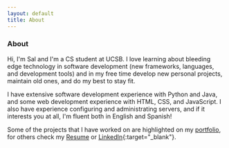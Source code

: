 ```yaml
---
layout: default
title: About
---
```


### About

Hi, I'm <span class="as-link">Sal</span> and I'm a CS student at UCSB. I love learning about bleeding edge technology in software development (new frameworks, languages, and development tools) and in my free time develop new personal projects, maintain old ones, and do my best to stay fit.

I have extensive software development experience with <span class="as-link">Python</span> and <span class="as-link">Java</span>, and some web development experience with <span class="as-link">HTML</span>, <span class="as-link">CSS</span>, and <span class="as-link">JavaScript</span>. I also have experience configuring and administrating servers, and if it interests you at all, I'm fluent both in <span class="as-link">English</span> and <span class="as-link">Spanish</span>!

Some of the projects that I have worked on are highlighted on my [portfolio](/portfolio), for others check my [Resume]() or [LinkedIn](http://www.linkedin.com/in/salolivares/){:target="_blank"}. 
